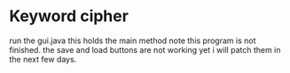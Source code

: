 Keyword cipher
=============
run the gui.java this holds the main method note this program is not finished. the save and load buttons are not working yet i will patch them in the next few days.
